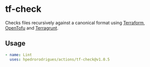# tf-check

Checks files recursively against a canonical format using [Terraform][terraform], [OpenTofu][opentofu] and [Terragrunt][terragrunt].

## Usage

```yaml
- name: Lint
  uses: hpedrorodrigues/actions/tf-check@v1.0.5
```

[terraform]: https://www.terraform.io
[opentofu]: https://opentofu.org
[terragrunt]: https://terragrunt.gruntwork.io
